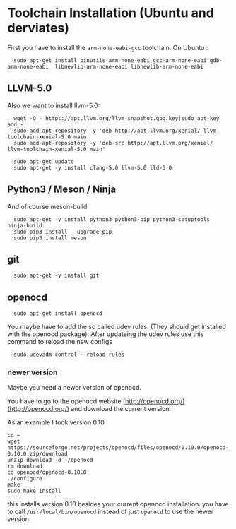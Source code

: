 # Toolchain Installation (Ubuntu and derviates)

First you have to install the `arm-none-eabi-gcc` toolchain.
On Ubuntu :

      sudo apt-get install binutils-arm-none-eabi gcc-arm-none-eabi gdb-arm-none-eabi  libnewlib-arm-none-eabi libnewlib-arm-none-eabi

## LLVM-5.0

Also we want to install llvm-5.0:

      wget -O - https://apt.llvm.org/llvm-snapshot.gpg.key|sudo apt-key add -
      sudo add-apt-repository -y 'deb http://apt.llvm.org/xenial/ llvm-toolchain-xenial-5.0 main'
      sudo add-apt-repository -y 'deb-src http://apt.llvm.org/xenial/ llvm-toolchain-xenial-5.0 main'

      sudo apt-get update
      sudo apt-get -y install clang-5.0 llvm-5.0 lld-5.0

## Python3 / Meson / Ninja

And of course meson-build

      sudo apt-get -y install python3 python3-pip python3-setuptools ninja-build
      sudo pip3 install --upgrade pip
      sudo pip3 install meson

## git

      sudo apt-get -y install git

## openocd

      sudo apt-get install openocd

You maybe have to add the so called udev rules.
(They should get installed with the openocd package).
After updateing the udev rules use this command to reload the new configs

      sudo udevadm control --reload-rules

### newer version
Maybe you need a newer version of openocd.

You have to go to the openocd website [http://openocd.org/](http://openocd.org/)
and download the current version.

As an example I took version 0.10

    cd ~
    wget https://sourceforge.net/projects/openocd/files/openocd/0.10.0/openocd-0.10.0.zip/download
    unzip download -d ~/openocd
    rm download
    cd openocd/openocd-0.10.0
    ./configure
    make
    sudo make install

this installs version 0.10 besides your current openocd installation.
you have to call `/usr/local/bin/openocd` instead of just `openocd` to use the newer version
